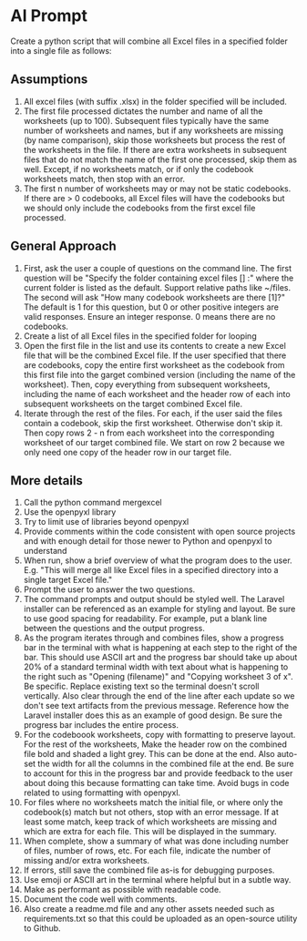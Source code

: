 # AI Prompt

Create a python script that will combine all Excel files in a specified folder into a single file as follows:

## Assumptions
1. All excel files (with suffix .xlsx) in the folder specified will be included.
2. The first file processed dictates the number and name of all the worksheets (up to 100).  Subsequent files typically have the same number of worksheets and names, but if any worksheets are missing (by name comparison), skip those worksheets but process the rest of the worksheets in the file. If there are extra worksheets in subsequent files that do not match the name of the first one processed, skip them as well.  Except, if no worksheets match, or if only the codebook worksheets match, then stop with an error.
3. The first n number of worksheets may or may not be static codebooks. If there are > 0 codebooks, all Excel files will have the codebooks but we should only include the codebooks from the first excel file processed. 

## General Approach
1. First, ask the user a couple of questions on the command line. The first question will be "Specify the folder containing excel files [] :"  where the current folder is listed as the default. Support relative paths like ~/files. The second will ask "How many codebook worksheets are there [1]?" The default is 1 for this question, but 0 or other positive integers are valid responses. Ensure an integer response. 0 means there are no codebooks.
2. Create a list of all Excel files in the specified folder for looping
3. Open the first file in the list and use its contents to create a new Excel file that will be the combined Excel file. If the user specified that there are codebooks, copy the entire first worksheet as the codebook from this first file into the garget combined version (including the name of the worksheet). Then, copy everything from subsequent worksheets, including the name of each worksheet and the header row of each into subsequent worksheets on the target combined Excel file.
4. Iterate through the rest of the files. For each, if the user said the files contain a codebook, skip the first worksheet. Otherwise don't skip it. Then copy rows 2 - n from each worksheet into the corresponding worksheet of our target combined file. We start on row 2 because we only need one copy of the header row in our target file.

## More details
1. Call the python command mergexcel
2. Use the openpyxl library
3. Try to limit use of libraries beyond openpyxl
4. Provide comments within the code consistent with open source projects and with enough detail for those newer to Python and openpyxl to understand
5. When run, show a brief overview of what the program does to the user. E.g. "This will merge all like Excel files in a specified directory into a single target Excel file." 
6. Prompt the user to answer the two questions.
7. The command prompts and output should be styled well. The Laravel installer can be referenced as an example for styling and layout. Be sure to use good spacing for readability. For example, put a blank line between the questions and the output progress.
8. As the program iterates through and combines files, show a progress bar in the terminal with what is happening at each step to the right of the bar. This should use ASCII art and the progress bar should take up about 20% of a standard terminal width with text about what is happening to the right such as "Opening (filename)" and "Copying worksheet 3 of x".  Be specific. Replace existing text so the terminal doesn't scroll vertically. Also clear through the end of the line after each update so we don't see text artifacts from the previous message.  Reference how the Laravel installer does this as an example of good design. Be sure the progress bar includes the entire process.
9. For the codeboook worksheets, copy with formatting to preserve layout. For the rest of the worksheets, Make the header row on the combined file bold and shaded a light grey. This can be done at the end. Also auto-set the width for all the columns in the combined file at the end. Be sure to account for this in the progress bar and provide feedback to the user about doing this because formatting can take time. Avoid bugs in code related to using formatting with openpyxl. 
10. For files where no worksheets match the initial file, or where only the codebook(s) match but not others, stop with an error message. If at least some match, keep track of which worksheets are missing and which are extra for each file. This will be displayed in the summary.
11. When complete, show a summary of what was done including number of files, number of rows, etc. For each file, indicate the number of missing and/or extra worksheets.
12. If errors, still save the combined file as-is for debugging purposes.
13. Use emoji or ASCII art in the terminal where helpful but in a subtle way.
14. Make as performant as possible with readable code.
15. Document the code well with comments.
16. Also create a readme.md file and any other assets needed such as requirements.txt so that this could be uploaded as an open-source utility to Github.